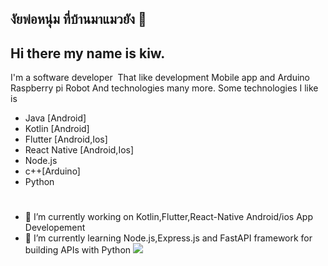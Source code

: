 ## งัยพ่อหนุ่ม ที่บ้านมาแมวยัง 👋
## Hi there my name is kiw.
 I'm a software developer  That like development Mobile app  and  Arduino Raspberry pi Robot  And technologies many more.
 Some technologies  I like is 
 * Java [Android]
 * Kotlin [Android]
 * Flutter [Android,Ios]
 * React Native [Android,Ios]
 * Node.js
 * c++[Arduino]
 * Python
#
- 🔭 I’m currently working on Kotlin,Flutter,React-Native Android/ios App Developement
- 🌱 I’m currently learning Node.js,Express.js and FastAPI framework for building APIs with Python
![](https://firebasestorage.googleapis.com/v0/b/myfirebasefirestore-7ecc4.appspot.com/o/bg3.jpg?alt=media&token=c3b6f46f-65e6-411a-bf9a-8c07fb848edc)
<!--
**meawmeow/meawmeow** is a ✨ _special_ ✨ repository because its `README.md` (this file) appears on your GitHub profile.

Here are some ideas to get you started:

- 🔭 I’m currently working on ...
- 🌱 I’m currently learning ...
- 👯 I’m looking to collaborate on ...
- 🤔 I’m looking for help with ...
- 💬 Ask me about ...
- 📫 How to reach me: ...
- 😄 Pronouns: ...
- ⚡ Fun fact: ...
-->
